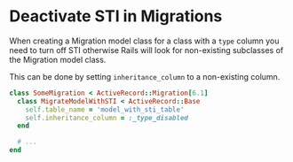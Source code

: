
# Deactivate STI in Migrations

When creating a Migration model class for a class with a `type` column you need to turn off STI otherwise Rails will
look for non-existing subclasses of the Migration model class.

This can be done by setting `inheritance_column` to a non-existing column.

```rb
class SomeMigration < ActiveRecord::Migration[6.1]
  class MigrateModelWithSTI < ActiveRecord::Base
    self.table_name = 'model_with_sti_table'
    self.inheritance_column = :_type_disabled
  end

  # ...
end
```
